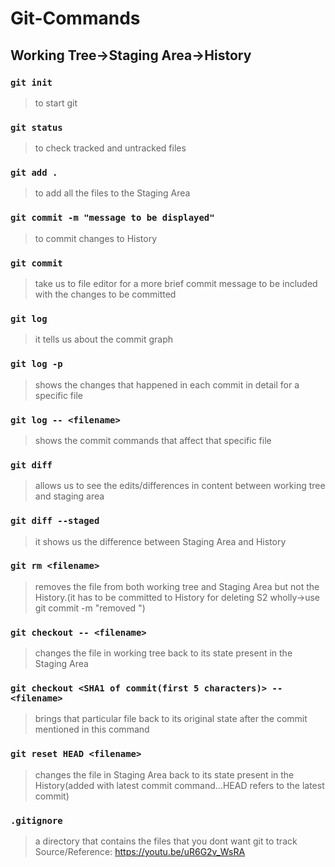 # Git-Commands
## Working Tree->Staging Area->History
### ``` git init ```
  > to start git
### ``` git status ``` 
  > to check tracked and untracked files
### ``` git add . ```
  > to add all the files to the Staging Area
### ``` git commit -m "message to be displayed" ```
  > to commit changes to History
### ``` git commit ```
  > take us to file editor for a more brief commit message to be included with the changes to be committed
### ``` git log ```
  > it tells us about the commit graph
### ``` git log -p ```
  > shows the changes that happened in each commit in detail for a specific file
### ``` git log -- <filename> ```
  > shows the commit commands that affect that specific file
### ``` git diff ```
  > allows us to see the edits/differences in content between working tree and staging area
### ``` git diff --staged ```
  > it shows us the difference between Staging Area and History
### ``` git rm <filename> ```
  > removes the file from both working tree and Staging Area but not the History.(it has to be committed to History for deleting S2 wholly->use git commit -m "removed <filename>")
### ``` git checkout -- <filename> ```
  > changes the file in working tree back to its state present in the Staging Area
### ``` git checkout <SHA1 of commit(first 5 characters)> -- <filename> ```
  > brings that particular file back to its original state after the commit mentioned in this command
### ``` git reset HEAD <filename> ```
  > changes the file in Staging Area back to its state present in the History(added with latest commit command...HEAD refers to the latest commit)
### ``` .gitignore ```
  > a directory that contains the files that you dont want git to track
Source/Reference: https://youtu.be/uR6G2v_WsRA
